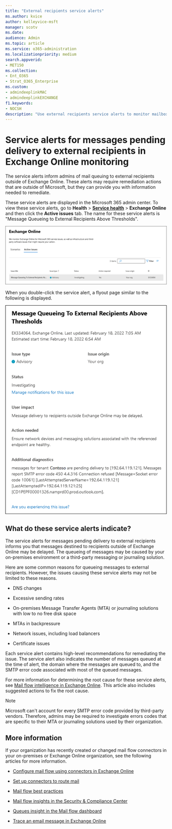 ```yaml
---
title: "External recipients service alerts"
ms.author: kvice
author: kelleyvice-msft
manager: scotv
ms.date: 
audience: Admin
ms.topic: article
ms.service: o365-administration
ms.localizationpriority: medium
search.appverid:
- MET150
ms.collection:
- Ent_O365
- Strat_O365_Enterprise
ms.custom: 
- admindeeplinkMAC
- admindeeplinkEXCHANGE
f1.keywords:
- NOCSH
description: "Use external recipients service alerts to monitor mailboxes on hold that are reaching their mailbox quota."
---
```


# Service alerts for messages pending delivery to external recipients in Exchange Online monitoring

The service alerts inform admins of mail queuing to external recipients outside of Exchange Online. These alerts may require remediation actions that are outside of Microsoft, but they can provide you with information needed to remediate.

These service alerts are displayed in the Microsoft 365 admin center. To view these service alerts, go to **Health** > <a href="https://go.microsoft.com/fwlink/p/?linkid=842900" target="_blank">**Service health**</a> > **Exchange Online** and then click the **Active issues** tab. The name for these service alerts is "Message Queueing to External Recipients Above Thresholds".

![Service alert for messages pending delivery to external recipients displayed in the Exchange Online monitoring dashboard.](../media/microsoft-365-exchange-monitoring/ExternalRecipientsServiceAlerts1.png)

When you double-click the service alert, a flyout page similar to the following is displayed.

![Content in the service alert for messages pending delivery to external recipients.](../media/microsoft-365-exchange-monitoring/ExternalRecipientsServiceAlerts2.png)

## What do these service alerts indicate?

The service alerts for messages pending delivery to external recipients informs you that messages destined to recipients outside of Exchange Online may be delayed. The queueing of messages may be caused by your on-premises environment or a third-party messaging or journaling solution.

Here are some common reasons for queueing messages to external recipients. However, the issues causing these service alerts may not be limited to these reasons.

- DNS changes

- Excessive sending rates

- On-premises Message Transfer Agents (MTA) or journaling solutions with low to no free disk space

- MTAs in backpressure

- Network issues, including load balancers

- Certificate issues

Each service alert contains high-level recommendations for remediating the issue. The service alert also indicates the number of messages queued at the time of alert, the domain where the messages are queued to, and the SMTP error code associated with most of the queued messages.

For more information for determining the root cause for these service alerts, see [Mail flow intelligence in Exchange Online](../security/office-365-security/mail-flow-intelligence-in-office-365.md). This article also includes suggested actions to fix the root cause.

> [!NOTE]
> Microsoft can't account for every SMTP error code provided by third-party vendors. Therefore, admins may be required to investigate errors codes that are specific to their MTA or journaling solutions used by their organization.

## More information

If your organization has recently created or changed mail flow connectors in your on-premises or Exchange Online organization, see the following articles for more information.

- [Configure mail flow using connectors in Exchange Online](/exchange/mail-flow-best-practices/use-connectors-to-configure-mail-flow/use-connectors-to-configure-mail-flow)

- [Set up connectors to route mail](/exchange/mail-flow-best-practices/use-connectors-to-configure-mail-flow/set-up-connectors-to-route-mail)

- [Mail flow best practices](/exchange/mail-flow-best-practices/mail-flow-best-practices)

- [Mail flow insights in the Security & Compliance Center](/microsoft-365/security/office-365-security/mail-flow-insights-v2)

- [Queues insight in the Mail flow dashboard](/microsoft-365/security/office-365-security/mfi-queue-alerts-and-queues#queues-insight-in-the-mail-flow-dashboard)

- [Trace an email message in Exchange Online](/exchange/monitoring/trace-an-email-message/trace-an-email-message)
